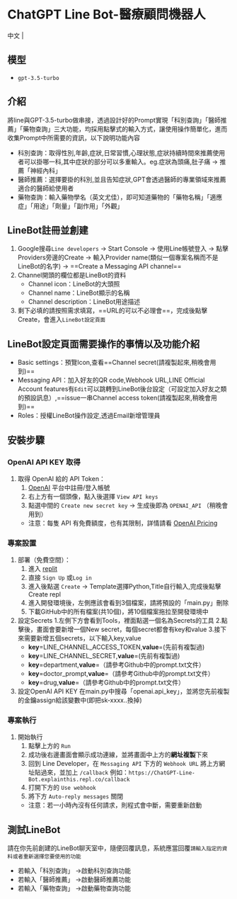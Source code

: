 # ChatGPT Line Bot-醫療顧問機器人

中文 | 

## 模型
- `gpt-3.5-turbo`


## 介紹
將line與GPT-3.5-turbo做串接，透過設計好的Prompt實現「科別查詢」「醫師推薦」「藥物查詢」三大功能，均採用點擊式的輸入方式，讓使用操作簡單化，進而收集Prompt中所需要的資訊，以下說明功能內容

- 科別查詢：取得性別,年齡,症狀,日常習慣,心理狀態,症狀持續時間來推薦使用者可以掛哪一科,其中症狀的部分可以多重輸入。eg.症狀為頭痛,肚子痛 &rarr; 推薦「神經內科」
- 醫師推薦：選擇要掛的科別,並且告知症狀,GPT會透過醫師的專業領域來推薦適合的醫師給使用者
- 藥物查詢：輸入藥物學名（英文尤佳），即可知道藥物的「藥物名稱」「適應症」「用途」「劑量」「副作用」「外觀」

## LineBot註冊並創建
1. Google搜尋`Line developers` &rarr; Start Console &rarr; 使用Line帳號登入 &rarr; 點擊Providers旁邊的Create &rarr; 輸入Provider name(類似一個專案名稱而不是LineBot的名字) &rarr; ==Create a Messaging API channel==
2. Channel開頭的欄位都是LineBot的資料
    - Channel icon：LineBot的大頭照
    - Channel name：LineBot顯示的名稱
    - Channel description：LineBot用途描述
3. 剩下必填的請按照需求填寫，==URL的可以不必理會==，完成後點擊Create，會進入`LineBot設定頁面`

## LineBot設定頁面需要操作的事情以及功能介紹
- Basic settings：預覽Icon,查看==Channel secret(請複製起來,稍晚會用到)== 
- Messaging API：加入好友的QR code,Webhook URL,LINE Official Account features有`Edit`可以跳轉到LineBot後台設定（可設定加入好友之類的預設訊息）,==issue一串Channel access token(請複製起來,稍晚會用到)==
- Roles：授權LineBot操作設定,透過Email新增管理員


## 安裝步驟
### OpenAI API KEY 取得
1. 取得 OpenAI 給的 API Token：
    1. [OpenAI](https://beta.openai.com/) 平台中註冊/登入帳號
    2. 右上方有一個頭像，點入後選擇 `View API keys`
    3. 點選中間的 `Create new secret key` -> 生成後即為 `OPENAI_API` （稍晚會用到）
    - 注意：每隻 API 有免費額度，也有其限制，詳情請看 [OpenAI Pricing](https://openai.com/api/pricing/)


### 專案設置
1. 部署（免費空間）：
    1. 進入 [replit](https://replit.com/)
    2. 直接 `Sign Up` 或`Log in`
    3. 進入後點選 `Create` &rarr; Template選擇Python,Title自行輸入,完成後點擊Create repl 
    4. 進入開發環境後，左側應該會看到3個檔案，請將預設的「main.py」刪除
    5. 下載GitHub中的所有檔案(共10個)，將10個檔案拖拉至開發環境中
2. 設定Secrets
    1.左側下方會看到Tools，裡面點選一個名為Secrets的工具
    2.點擊後，畫面會要新增一個New secret，每個secret都會有key和value
    3.接下來需要新增五個secrets，以下輸入key,value
    - **key**=LINE_CHANNEL_ACCESS_TOKEN,**value**=(先前有複製過)
    - **key**=LINE_CHANNEL_SECRET,**value**=(先前有複製過)
    - **key**=department,**value**=（請參考Github中的prompt.txt文件）
    - **key**=doctor_prompt,**value**=（請參考Github中的prompt.txt文件）
    - **key**=drug,**value**=（請參考Github中的prompt.txt文件）
3. 設定OpenAI API KEY
    在main.py中搜尋「openai.api_key」，並將您先前複製的金鑰assign給該變數中(即把sk-xxxx..換掉) 
### 專案執行
1. 開始執行
    1. 點擊上方的 `Run`
    2. 成功後右邊畫面會顯示成功連線，並將畫面中上方的**網址複製**下來
    3. 回到 Line Developer，在 `Messaging API` 下方的 `Webhook URL` 將上方網址貼過來，並加上 `/callback` 例如：`https://ChatGPT-Line-Bot.explainthis.repl.co/callback`
    4. 打開下方的 `Use webhook`
    5. 將下方 `Auto-reply messages` 關閉
    - 注意：若一小時內沒有任何請求，則程式會中斷，需要重新啟動

## 測試LineBot
請在你先前創建的LineBot聊天室中，隨便回覆訊息，系統應當回覆`請輸入指定的資料或者重新選擇您要使用的功能`
- 若輸入「科別查詢」 ->啟動科別查詢功能
- 若輸入「醫師推薦」 ->啟動醫師推薦功能
- 若輸入「藥物查詢」 ->啟動藥物查詢功能

